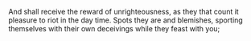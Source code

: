 And shall receive the reward of unrighteousness, as they that count it pleasure to riot in the day time. Spots they are and blemishes, sporting themselves with their own deceivings while they feast with you;
